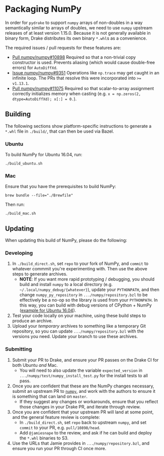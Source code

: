# Packaging NumPy

In order for `pydrake` to support `numpy` arrays of non-doubles in a way
semantically similar to arrays of doubles, we need to use `numpy` upstream
releases of at least version 1.15.0. Because it is not generally available in
binary form, Drake distributes its own binary `*.whl`s as a convenience.

The required issues / pull requests for these features are:

*   [Pull numpy/numpy#10898](https://github.com/numpy/numpy/pull/10898)
Required so that a non-trivial copy constructor is used. Prevents aliasing
(which would cause double-free errors) for `AutoDiffXd`.
*   [Issue numpy/numpy#9351](https://github.com/numpy/numpy/issues/9351)
Operations like `np.trace` may get caught in an infinite loop. The PRs that
resolve this were incorporated into `>= v1.13.1`.
*   [Pull numpy/numpy#11075](https://github.com/numpy/numpy/issues/11075)
Required so that scalar-to-array assignment correctly initializes memory when
casting (e.g. `x = np.zeros(2, dtype=AutoDiffXd); x[:] = 0.`).

## Building

The following sections show platform-specific instructions to generate a `*.whl`
file in `./build/`, that can then be used via Bazel.

### Ubuntu

To build NumPy for Ubuntu 16.04, run:

    ./build_ubuntu.sh

### Mac

Ensure that you have the prerequisites to build NumPy:

    brew bundle --file="./Brewfile"

Then run:

    ./build_mac.sh

## Updating

When updating this build of NumPy, please do the following:

### Developing

1. In `./build_direct.sh`, set `repo` to your fork of NumPy, and `commit` to
whatever commmit you're experimenting with. Then use the above steps to
generate archives.
    * **NOTE**: If you want more rapid prototyping / debugging, you should
    build and install `numpy` to a local directory (e.g.
    `~/.local/numpy_debug/{whatever}`), update your `PYTHONPATH`, and then
    change `numpy_py_repository` in `.../numpy/repository.bzl` to be
    effectively be a no-op so the library is used from your `PYTHONPATH`. In
    this way, you can build with debug versions of CPython + NumPy
    ([example for Ubuntu 16.04](https://gist.github.com/EricCousineau-TRI/ce79d3265bb72934267e24ddc8c623bc#file-cpython_dbg_valgrind-sh)).
1. Test your code locally on your machine, using these build steps to produce an
archive.
1. Upload your *temporary* archives to something like a temporary Git
repository, so you can update `.../numpy/repository.bzl` with the versions you
need. Update your branch to use these archives.

### Submitting

1. Submit your PR to Drake, and ensure your PR passes on the Drake CI for both
Ubuntu *and* Mac.
    * You will need to also update the variable `expected_version` in
    `.../numpy/test/numpy_install_test.py` for the install tests to all pass.
1. Once you are confident that these are the NumPy changes necessary, submit an
upstream PR to [`numpy`](https://github.com/numpy/numpy), and work with the
authors to ensure it is something that can land on `master`.
    * If they suggest any changes or workarounds, ensure that you reflect those
    changes in your Drake PR, and iterate through review.
1. Once you are confident that your upstream PR will land at some point, and
the general feature review is complete:
    * In `./build_direct.sh`, set `repo` back to upstream `numpy`, and set
    `commit` to your PR, e.g. `pull/10898/head`.
    * Add `@jamiesnape` to the review, and ask if he can build and deploy the
    `*.whl` binaries to S3.
1. Use the URLs that Jamie provides in `.../numpy/repository.bzl`, and ensure
you run your PR through CI once more.

[//]: # "TODO(eric.cousineau): See if there is a means to automate uploading"
[//]: # "when Jamie gives the OK."
